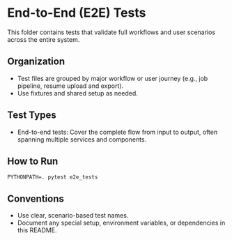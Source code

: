 # End-to-End (E2E) Tests

This folder contains tests that validate full workflows and user scenarios across the entire system.

## Organization
- Test files are grouped by major workflow or user journey (e.g., job pipeline, resume upload and export).
- Use fixtures and shared setup as needed.

## Test Types
- End-to-end tests: Cover the complete flow from input to output, often spanning multiple services and components.

## How to Run
```
PYTHONPATH=. pytest e2e_tests
```

## Conventions
- Use clear, scenario-based test names.
- Document any special setup, environment variables, or dependencies in this README.
